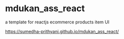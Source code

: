 # mdukan_ass_react
a template for reactjs ecommerce products item UI

https://sumedha-prithyani.github.io/mdukan_ass_react/
